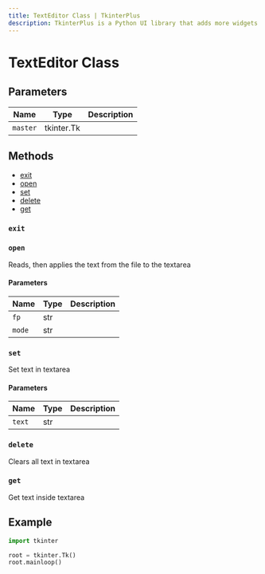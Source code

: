 ```yaml
---
title: TextEditor Class | TkinterPlus
description: TkinterPlus is a Python UI library that adds more widgets to Tkinter
---
```


# TextEditor Class

## Parameters

| Name     | Type       | Description |
| -------- | ---------- | ----------- |
| `master` | tkinter.Tk |             |

## Methods

- [exit](#exit)
- [open](#open)
- [set](#set)
- [delete](#delete)
- [get](#get)

### `exit`

### `open`

Reads, then applies the text from the file to the textarea

#### Parameters

| Name   | Type | Description |
| ------ | ---- | ----------- |
| `fp`   | str  |             |
| `mode` | str  |             |

### `set`

Set text in textarea

#### Parameters

| Name   | Type | Description |
| ------ | ---- | ----------- |
| `text` | str  |             |

### `delete`

Clears all text in textarea

### `get`

Get text inside textarea

## Example

```py
import tkinter

root = tkinter.Tk()
root.mainloop()
```

